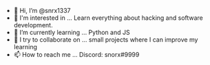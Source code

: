 - 👋 Hi, I’m @snrx1337
- 👀 I'm interested in ... Learn everything about hacking and software development.
- 🌱 I’m currently learning ... Python and JS
- 💞️ I try to collaborate on ... small projects where I can improve my learning
- 📫 How to reach me ... Discord: snorx#9999

<!---
snrx1337/snrx1337 is a ✨ special ✨ repository because its `README.md` (this file) appears on your GitHub profile.
You can click the Preview link to take a look at your changes.
--->
